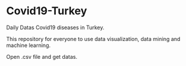 # Covid19-Turkey
Daily Datas Covid19 diseases in Turkey.


This repository for everyone to use data visualization, data mining and machine learning.

Open .csv file and get datas. 
